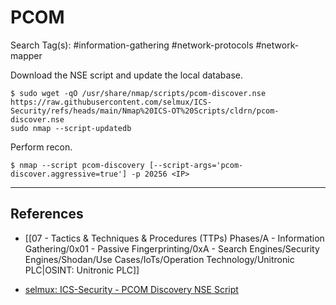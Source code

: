 # PCOM

Search Tag(s): #information-gathering #network-protocols #network-mapper

Download the NSE script and update the local database.

```
$ sudo wget -qO /usr/share/nmap/scripts/pcom-discover.nse https://raw.githubusercontent.com/selmux/ICS-Security/refs/heads/main/Nmap%20ICS-OT%20Scripts/cldrn/pcom-discover.nse
sudo nmap --script-updatedb
```

Perform recon.

```
$ nmap --script pcom-discovery [--script-args='pcom-discover.aggressive=true'] -p 20256 <IP>
```

---
## References

- [[07 - Tactics & Techniques & Procedures (TTPs) Phases/A - Information Gathering/0x01 - Passive Fingerprinting/0xA - Search Engines/Security Engines/Shodan/Use Cases/IoTs/Operation Technology/Unitronic PLC|OSINT: Unitronic PLC]]

- [selmux: ICS-Security - PCOM Discovery NSE Script](https://github.com/selmux/ICS-Security/blob/main/Nmap%20ICS-OT%20Scripts/cldrn/pcom-discover.nse)